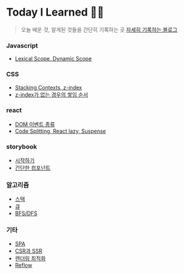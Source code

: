 # Today I Learned ✍🏻

> 오늘 배운 것, 알게된 것들을 간단히 기록하는 곳
> [자세히 기록하는 블로그]('https://joooing.tistory.com/)

### Javascript

- [Lexical Scope, Dynamic Scope]('../../Javascript/Scope.md)

### CSS

- [Stacking Contexts, z-index]('../../CSS/stacking_context_와_z-index.md)
- [z-index가 없는 경우의 쌓임 순서]('../../CSS/z-index가_없는경우의_쌓임.md)

### react

- [DOM 이벤트 종류]('../../React/DOM_이벤트_종류.md)
- [Code Splitting, React lazy, Suspense]('../../React/Code_Splitting.md)

### storybook

- [시작하기]('../../Storybook/시작하기.md)
- [간단한 컴포넌트]('../../Storybook/간단한컴포넌트.md)

### 알고리즘

- [스택]('../../알고리즘/Stack.md)
- [큐]('../../알고리즘/Queue.md)
- [BFS/DFS]('../../알고리즘/DFS&BFS.md)

### 기타

- [SPA]('../../ETC/SPA.md)
- [CSR과 SSR]('../../ETC/CSR&SSR.md)
- [렌더링 최적화]('../../React/렌더링최적화.md)
- [Reflow]('../../ETC/Reflow.md)
